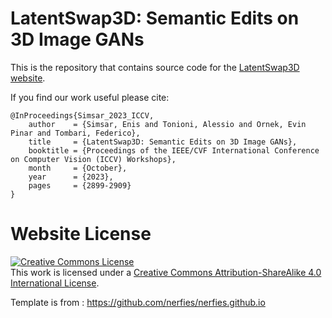 # LatentSwap3D: Semantic Edits on 3D Image GANs

This is the repository that contains source code for the [LatentSwap3D website](https://enisimsar.github.io/latentswap3d/).

If you find our work useful please cite:
```
@InProceedings{Simsar_2023_ICCV,
    author    = {Simsar, Enis and Tonioni, Alessio and Ornek, Evin Pinar and Tombari, Federico},
    title     = {LatentSwap3D: Semantic Edits on 3D Image GANs},
    booktitle = {Proceedings of the IEEE/CVF International Conference on Computer Vision (ICCV) Workshops},
    month     = {October},
    year      = {2023},
    pages     = {2899-2909}
}
```


# Website License
<a rel="license" href="http://creativecommons.org/licenses/by-sa/4.0/"><img alt="Creative Commons License" style="border-width:0" src="https://i.creativecommons.org/l/by-sa/4.0/88x31.png" /></a><br />This work is licensed under a <a rel="license" href="http://creativecommons.org/licenses/by-sa/4.0/">Creative Commons Attribution-ShareAlike 4.0 International License</a>.

Template is from : https://github.com/nerfies/nerfies.github.io
